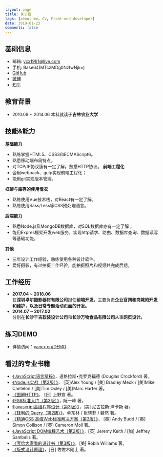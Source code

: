 ```yaml
---
layout: page
title: 关于我
tags: [about me, CV, Front-end developer]
date: 2019-01-23
comments: false
---
```


## 基础信息
* 邮箱: ycx1991@live.com
* 手机: Base64(MTczMDg0NzIwNjk=)
* [GitHub](https://github.com/wuyou91)
* [微博](https://weibo.com/ycx1991)
* [知乎](https://www.zhihu.com/people/wu-you-76-28/activities)

## 教育背景
* 2010.09 ~ 2014.06 本科就读于**吉林农业大学**

## 技能&能力
**基础能力**
* 熟练掌握HTML5、CSS3和ECMAScript6。
* 熟悉移动端布局特点。
* 对TCP/IP协议簇有一定了解，熟悉HTTP协议。
**前端工程化**
* 会用webpack、gulp实现前端工程化；
* 能用git实现版本管理。

**框架与库等的使用情况**
* 熟练使用Vue技术栈，对React有一定了解。
* 熟练使用Sass/Less等CSS预处理语言。

**后端能力**
* 熟悉Node.js及MongoDB数据库，对SQL数据库亦有一定了解；
* 能用Expres框架开发web服务，实现http请求、路由、数据库查询、数据读写等基础功能。

**其他**
* 三年设计工作经验，熟练使用各种设计软件。
* 爱好摄影，有过拍摄工作经验，能拍摄照片和视频并完成后期。

## 工作经历
* **2017.04 ~ 2018.06**  
	在**深圳卓尔摄影器材有限公司**担任**前端开发**，主要负责**企业官网和商城的开发和维护，以及日常专题活动页面的开发。**  
* **2014.07 ~ 2017.02**  
	分别在**长沙千吉软装设计公司**和**长沙万物食品有限公司**从事**网页设计。**


## 练习DEMO
* 详情访问：[yancx.cn/DEMO](http://www.yancx.cn/DEMO/)

## 看过的专业书籍
* [《JavaScript语言精粹》](https://book.douban.com/subject/11874748/)，道格拉斯•克罗克福德 (Douglas Crockford) 著。
* [《Node.js实战（第2版）》](https://book.douban.com/subject/30288107/)， [英]Alex Young / [美] Bradley Meck / [美]Mike Cantelon / [美]Tim Oxley / [美]Marc Harter 著。
* [《图解HTTP》](https://book.douban.com/subject/25863515/)， [日] 上野宣 著。
* [《ES6标准入门（第3版）》](https://book.douban.com/subject/27127030/)，阮一峰 著。
* [《javascript高级程序设计（第3版）》](https://book.douban.com/subject/10546125/)，[美] 尼古拉斯·泽卡斯 著。
* [《锋利的jQuery（第2版）》](https://book.douban.com/subject/10792216/)，单东林 / 张晓菲 / 魏然 著。
* [《精通CSS 高级Web标准解决方案（第2版）》](https://book.douban.com/subject/4736167/)， [英] Andy Budd / [英] Simon Collison / [英] Cameron Moll 著。
* [《JavaScript DOM编程艺术（第2版）》](https://book.douban.com/subject/6038371/)，[英] Jeremy Keith / [加] Jeffrey Sambells 著。
* [《写给大家看的设计书（第3版）》](https://book.douban.com/subject/3323633/)，[美] Robin Williams 著。
* [《版式设计原理》](https://book.douban.com/subject/2238320/)，[日] 佐佐木刚士 著。
